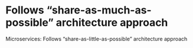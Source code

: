 # Follows “share-as-much-as-possible” architecture approach

Microservices: Follows “share-as-little-as-possible” architecture approach